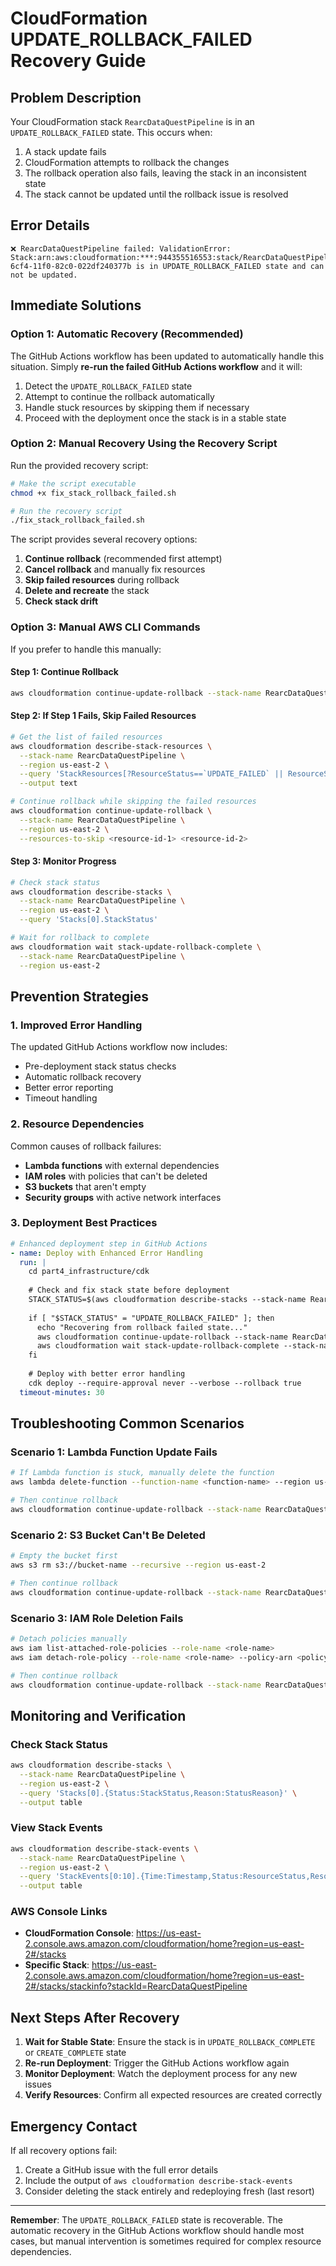 # CloudFormation UPDATE_ROLLBACK_FAILED Recovery Guide

## Problem Description

Your CloudFormation stack `RearcDataQuestPipeline` is in an `UPDATE_ROLLBACK_FAILED` state. This occurs when:

1. A stack update fails
2. CloudFormation attempts to rollback the changes
3. The rollback operation also fails, leaving the stack in an inconsistent state
4. The stack cannot be updated until the rollback issue is resolved

## Error Details

```
❌ RearcDataQuestPipeline failed: ValidationError: Stack:arn:aws:cloudformation:***:944355516553:stack/RearcDataQuestPipeline/4523cec0-6cf4-11f0-82c0-022df240377b is in UPDATE_ROLLBACK_FAILED state and can not be updated.
```

## Immediate Solutions

### Option 1: Automatic Recovery (Recommended)

The GitHub Actions workflow has been updated to automatically handle this situation. Simply **re-run the failed GitHub Actions workflow** and it will:

1. Detect the `UPDATE_ROLLBACK_FAILED` state
2. Attempt to continue the rollback automatically
3. Handle stuck resources by skipping them if necessary
4. Proceed with the deployment once the stack is in a stable state

### Option 2: Manual Recovery Using the Recovery Script

Run the provided recovery script:

```bash
# Make the script executable
chmod +x fix_stack_rollback_failed.sh

# Run the recovery script
./fix_stack_rollback_failed.sh
```

The script provides several recovery options:
1. **Continue rollback** (recommended first attempt)
2. **Cancel rollback** and manually fix resources
3. **Skip failed resources** during rollback
4. **Delete and recreate** the stack
5. **Check stack drift**

### Option 3: Manual AWS CLI Commands

If you prefer to handle this manually:

#### Step 1: Continue Rollback
```bash
aws cloudformation continue-update-rollback --stack-name RearcDataQuestPipeline --region us-east-2
```

#### Step 2: If Step 1 Fails, Skip Failed Resources
```bash
# Get the list of failed resources
aws cloudformation describe-stack-resources \
  --stack-name RearcDataQuestPipeline \
  --region us-east-2 \
  --query 'StackResources[?ResourceStatus==`UPDATE_FAILED` || ResourceStatus==`DELETE_FAILED`].LogicalResourceId' \
  --output text

# Continue rollback while skipping the failed resources
aws cloudformation continue-update-rollback \
  --stack-name RearcDataQuestPipeline \
  --region us-east-2 \
  --resources-to-skip <resource-id-1> <resource-id-2>
```

#### Step 3: Monitor Progress
```bash
# Check stack status
aws cloudformation describe-stacks \
  --stack-name RearcDataQuestPipeline \
  --region us-east-2 \
  --query 'Stacks[0].StackStatus'

# Wait for rollback to complete
aws cloudformation wait stack-update-rollback-complete \
  --stack-name RearcDataQuestPipeline \
  --region us-east-2
```

## Prevention Strategies

### 1. Improved Error Handling

The updated GitHub Actions workflow now includes:
- Pre-deployment stack status checks
- Automatic rollback recovery
- Better error reporting
- Timeout handling

### 2. Resource Dependencies

Common causes of rollback failures:
- **Lambda functions** with external dependencies
- **IAM roles** with policies that can't be deleted
- **S3 buckets** that aren't empty
- **Security groups** with active network interfaces

### 3. Deployment Best Practices

```yaml
# Enhanced deployment step in GitHub Actions
- name: Deploy with Enhanced Error Handling
  run: |
    cd part4_infrastructure/cdk
    
    # Check and fix stack state before deployment
    STACK_STATUS=$(aws cloudformation describe-stacks --stack-name RearcDataQuestPipeline --query 'Stacks[0].StackStatus' --output text 2>/dev/null || echo "STACK_NOT_FOUND")
    
    if [ "$STACK_STATUS" = "UPDATE_ROLLBACK_FAILED" ]; then
      echo "Recovering from rollback failed state..."
      aws cloudformation continue-update-rollback --stack-name RearcDataQuestPipeline
      aws cloudformation wait stack-update-rollback-complete --stack-name RearcDataQuestPipeline
    fi
    
    # Deploy with better error handling
    cdk deploy --require-approval never --verbose --rollback true
  timeout-minutes: 30
```

## Troubleshooting Common Scenarios

### Scenario 1: Lambda Function Update Fails
```bash
# If Lambda function is stuck, manually delete the function
aws lambda delete-function --function-name <function-name> --region us-east-2

# Then continue rollback
aws cloudformation continue-update-rollback --stack-name RearcDataQuestPipeline --region us-east-2
```

### Scenario 2: S3 Bucket Can't Be Deleted
```bash
# Empty the bucket first
aws s3 rm s3://bucket-name --recursive --region us-east-2

# Then continue rollback
aws cloudformation continue-update-rollback --stack-name RearcDataQuestPipeline --region us-east-2
```

### Scenario 3: IAM Role Deletion Fails
```bash
# Detach policies manually
aws iam list-attached-role-policies --role-name <role-name>
aws iam detach-role-policy --role-name <role-name> --policy-arn <policy-arn>

# Then continue rollback
aws cloudformation continue-update-rollback --stack-name RearcDataQuestPipeline --region us-east-2
```

## Monitoring and Verification

### Check Stack Status
```bash
aws cloudformation describe-stacks \
  --stack-name RearcDataQuestPipeline \
  --region us-east-2 \
  --query 'Stacks[0].{Status:StackStatus,Reason:StatusReason}' \
  --output table
```

### View Stack Events
```bash
aws cloudformation describe-stack-events \
  --stack-name RearcDataQuestPipeline \
  --region us-east-2 \
  --query 'StackEvents[0:10].{Time:Timestamp,Status:ResourceStatus,Resource:LogicalResourceId,Reason:ResourceStatusReason}' \
  --output table
```

### AWS Console Links
- **CloudFormation Console**: https://us-east-2.console.aws.amazon.com/cloudformation/home?region=us-east-2#/stacks
- **Specific Stack**: https://us-east-2.console.aws.amazon.com/cloudformation/home?region=us-east-2#/stacks/stackinfo?stackId=RearcDataQuestPipeline

## Next Steps After Recovery

1. **Wait for Stable State**: Ensure the stack is in `UPDATE_ROLLBACK_COMPLETE` or `CREATE_COMPLETE` state
2. **Re-run Deployment**: Trigger the GitHub Actions workflow again
3. **Monitor Deployment**: Watch the deployment process for any new issues
4. **Verify Resources**: Confirm all expected resources are created correctly

## Emergency Contact

If all recovery options fail:
1. Create a GitHub issue with the full error details
2. Include the output of `aws cloudformation describe-stack-events`
3. Consider deleting the stack entirely and redeploying fresh (last resort)

---

**Remember**: The `UPDATE_ROLLBACK_FAILED` state is recoverable. The automatic recovery in the GitHub Actions workflow should handle most cases, but manual intervention is sometimes required for complex resource dependencies.